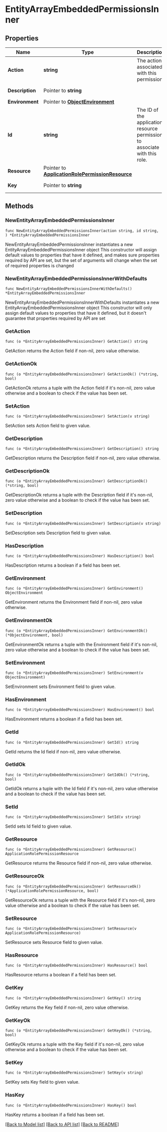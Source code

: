 # EntityArrayEmbeddedPermissionsInner

## Properties

Name | Type | Description | Notes
------------ | ------------- | ------------- | -------------
**Action** | **string** | The action associated with this permission. | [readonly] 
**Description** | Pointer to **string** |  | [optional] [readonly] 
**Environment** | Pointer to [**ObjectEnvironment**](ObjectEnvironment.md) |  | [optional] 
**Id** | **string** | The ID of the application resource permission to associate with this role. | 
**Resource** | Pointer to [**ApplicationRolePermissionResource**](ApplicationRolePermissionResource.md) |  | [optional] 
**Key** | Pointer to **string** |  | [optional] [readonly] 

## Methods

### NewEntityArrayEmbeddedPermissionsInner

`func NewEntityArrayEmbeddedPermissionsInner(action string, id string, ) *EntityArrayEmbeddedPermissionsInner`

NewEntityArrayEmbeddedPermissionsInner instantiates a new EntityArrayEmbeddedPermissionsInner object
This constructor will assign default values to properties that have it defined,
and makes sure properties required by API are set, but the set of arguments
will change when the set of required properties is changed

### NewEntityArrayEmbeddedPermissionsInnerWithDefaults

`func NewEntityArrayEmbeddedPermissionsInnerWithDefaults() *EntityArrayEmbeddedPermissionsInner`

NewEntityArrayEmbeddedPermissionsInnerWithDefaults instantiates a new EntityArrayEmbeddedPermissionsInner object
This constructor will only assign default values to properties that have it defined,
but it doesn't guarantee that properties required by API are set

### GetAction

`func (o *EntityArrayEmbeddedPermissionsInner) GetAction() string`

GetAction returns the Action field if non-nil, zero value otherwise.

### GetActionOk

`func (o *EntityArrayEmbeddedPermissionsInner) GetActionOk() (*string, bool)`

GetActionOk returns a tuple with the Action field if it's non-nil, zero value otherwise
and a boolean to check if the value has been set.

### SetAction

`func (o *EntityArrayEmbeddedPermissionsInner) SetAction(v string)`

SetAction sets Action field to given value.


### GetDescription

`func (o *EntityArrayEmbeddedPermissionsInner) GetDescription() string`

GetDescription returns the Description field if non-nil, zero value otherwise.

### GetDescriptionOk

`func (o *EntityArrayEmbeddedPermissionsInner) GetDescriptionOk() (*string, bool)`

GetDescriptionOk returns a tuple with the Description field if it's non-nil, zero value otherwise
and a boolean to check if the value has been set.

### SetDescription

`func (o *EntityArrayEmbeddedPermissionsInner) SetDescription(v string)`

SetDescription sets Description field to given value.

### HasDescription

`func (o *EntityArrayEmbeddedPermissionsInner) HasDescription() bool`

HasDescription returns a boolean if a field has been set.

### GetEnvironment

`func (o *EntityArrayEmbeddedPermissionsInner) GetEnvironment() ObjectEnvironment`

GetEnvironment returns the Environment field if non-nil, zero value otherwise.

### GetEnvironmentOk

`func (o *EntityArrayEmbeddedPermissionsInner) GetEnvironmentOk() (*ObjectEnvironment, bool)`

GetEnvironmentOk returns a tuple with the Environment field if it's non-nil, zero value otherwise
and a boolean to check if the value has been set.

### SetEnvironment

`func (o *EntityArrayEmbeddedPermissionsInner) SetEnvironment(v ObjectEnvironment)`

SetEnvironment sets Environment field to given value.

### HasEnvironment

`func (o *EntityArrayEmbeddedPermissionsInner) HasEnvironment() bool`

HasEnvironment returns a boolean if a field has been set.

### GetId

`func (o *EntityArrayEmbeddedPermissionsInner) GetId() string`

GetId returns the Id field if non-nil, zero value otherwise.

### GetIdOk

`func (o *EntityArrayEmbeddedPermissionsInner) GetIdOk() (*string, bool)`

GetIdOk returns a tuple with the Id field if it's non-nil, zero value otherwise
and a boolean to check if the value has been set.

### SetId

`func (o *EntityArrayEmbeddedPermissionsInner) SetId(v string)`

SetId sets Id field to given value.


### GetResource

`func (o *EntityArrayEmbeddedPermissionsInner) GetResource() ApplicationRolePermissionResource`

GetResource returns the Resource field if non-nil, zero value otherwise.

### GetResourceOk

`func (o *EntityArrayEmbeddedPermissionsInner) GetResourceOk() (*ApplicationRolePermissionResource, bool)`

GetResourceOk returns a tuple with the Resource field if it's non-nil, zero value otherwise
and a boolean to check if the value has been set.

### SetResource

`func (o *EntityArrayEmbeddedPermissionsInner) SetResource(v ApplicationRolePermissionResource)`

SetResource sets Resource field to given value.

### HasResource

`func (o *EntityArrayEmbeddedPermissionsInner) HasResource() bool`

HasResource returns a boolean if a field has been set.

### GetKey

`func (o *EntityArrayEmbeddedPermissionsInner) GetKey() string`

GetKey returns the Key field if non-nil, zero value otherwise.

### GetKeyOk

`func (o *EntityArrayEmbeddedPermissionsInner) GetKeyOk() (*string, bool)`

GetKeyOk returns a tuple with the Key field if it's non-nil, zero value otherwise
and a boolean to check if the value has been set.

### SetKey

`func (o *EntityArrayEmbeddedPermissionsInner) SetKey(v string)`

SetKey sets Key field to given value.

### HasKey

`func (o *EntityArrayEmbeddedPermissionsInner) HasKey() bool`

HasKey returns a boolean if a field has been set.


[[Back to Model list]](../README.md#documentation-for-models) [[Back to API list]](../README.md#documentation-for-api-endpoints) [[Back to README]](../README.md)


